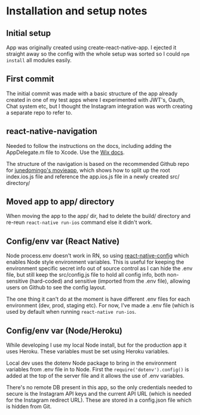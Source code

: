 # Installation and setup notes

## Initial setup

App was originally created using create-react-native-app. I ejected it straight away so the config with the whole setup was sorted so I could `npm install` all modules easily.

## First commit

The initial commit was made with a basic structure of the app already created in one of my test apps where I experimented with JWT's, Oauth, Chat system etc, but I thought the Instagram integration was worth creating a separate repo to refer to.

## react-native-navigation

Needed to follow the instructions on the docs, including adding the AppDelegate.m file to Xcode. Use the [Wix docs](https://wix.github.io/react-native-navigation/#/installation-ios).

The structure of the navigation is based on the recommended Github repo for [junedomingo's movieapp](https://github.com/junedomingo/movieapp), which shows how to split up the root index.ios.js file and reference the app.ios.js file in a newly created src/ directory/

## Moved app to app/ directory

When moving the app to the app/ dir, had to delete the build/ directory and re-reun `react-native run-ios` command else it didn't work.

## Config/env var (React Native)

Node process.env doesn't work in RN, so using [react-native-config](https://github.com/luggit/react-native-config) which enables Node style environment variables. This is useful for keeping the environment specific secret info out of source control as I can hide the .env file, but still keep the src/config.js file to hold all config info, both non-sensitive (hard-coded) and sensitive (imported from the .env file), allowing users on Github to see the config layout.

The one thing it can't do at the moment is have different .env files for each environment (dev, prod, staging etc). For now, I've made a .env file (which is used by default when running `react-native run-ios`.

## Config/env var (Node/Heroku)

While developing I use my local Node install, but for the production app it uses Heroku. These variables must be set using Heroku variables.

Local dev uses the dotenv Node package to bring in the environment variables from .env file in to Node. First the `require('dotenv').config()` is added at the top of the server file and it allows the use of .env variables.

There's no remote DB present in this app, so the only credentials needed to secure is the Instagram API keys and the current API URL (which is needed for the Instagram redirect URL). These are stored in a config.json file which is hidden from Git.
